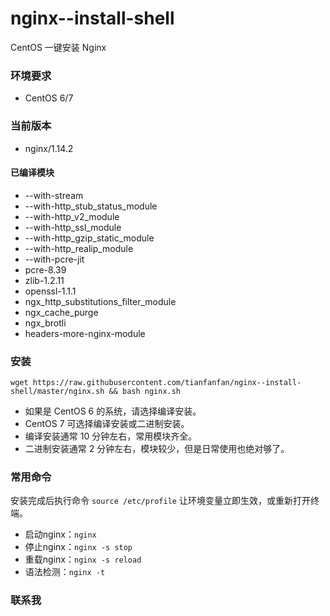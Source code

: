 # nginx--install-shell
CentOS 一键安装 Nginx

### 环境要求
* CentOS 6/7

### 当前版本
* nginx/1.14.2

#### 已编译模块
* --with-stream
* --with-http_stub_status_module
* --with-http_v2_module
* --with-http_ssl_module
* --with-http_gzip_static_module
* --with-http_realip_module
* --with-pcre-jit
* pcre-8.39
* zlib-1.2.11
* openssl-1.1.1
* ngx_http_substitutions_filter_module
* ngx_cache_purge
* ngx_brotli
* headers-more-nginx-module

### 安装
```
wget https://raw.githubusercontent.com/tianfanfan/nginx--install-shell/master/nginx.sh && bash nginx.sh
```

* 如果是 CentOS 6 的系统，请选择编译安装。
* CentOS 7 可选择编译安装或二进制安装。
* 编译安装通常 10 分钟左右，常用模块齐全。
* 二进制安装通常 2 分钟左右，模块较少，但是日常使用也绝对够了。

### 常用命令
安装完成后执行命令 `source /etc/profile` 让环境变量立即生效，或重新打开终端。
* 启动nginx：`nginx`
* 停止nginx：`nginx -s stop`
* 重载nginx：`nginx -s reload`
* 语法检测：`nginx -t`

### 联系我